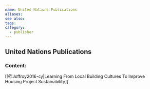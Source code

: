 ```yaml
---
name: United Nations Publications
aliases:
see also:
tags:
category:
  - publisher
---
```


## United Nations Publications

### Content:
[[@Joffroy2016-cy|Learning From Local Building Cultures To Improve Housing Project Sustainability]]